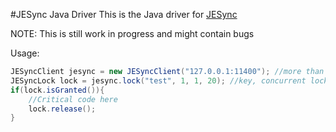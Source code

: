 #JESync Java Driver
This is the Java driver for [JESync](https://github.com/julman99/JESync)


NOTE: This is still work in progress and might contain bugs

Usage:


```java
JESyncClient jesync = new JESyncClient("127.0.0.1:11400"); //more than 1 host can be specified, the driver will hash the key and select a host
JESyncLock lock = jesync.lock("test", 1, 1, 20); //key, concurrent locks, timeout for lock, grant time (see JESync docs)
if(lock.isGranted()){
    //Critical code here
    lock.release();
}
 
``` 